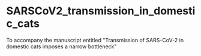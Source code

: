 # SARSCoV2_transmission_in_domestic_cats
To accompany the manuscript entitled "Transmission of SARS-CoV-2 in domestic cats imposes a narrow bottleneck"
